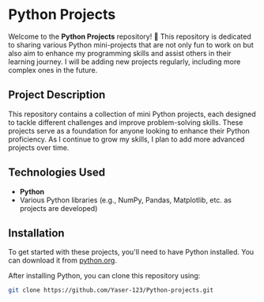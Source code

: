 # Python Projects

Welcome to the **Python Projects** repository! 🎉 This repository is dedicated to sharing various Python mini-projects that are not only fun to work on but also aim to enhance my programming skills and assist others in their learning journey. I will be adding new projects regularly, including more complex ones in the future.

## Project Description

This repository contains a collection of mini Python projects, each designed to tackle different challenges and improve problem-solving skills. These projects serve as a foundation for anyone looking to enhance their Python proficiency. As I continue to grow my skills, I plan to add more advanced projects over time.

## Technologies Used

- **Python**
- Various Python libraries (e.g., NumPy, Pandas, Matplotlib, etc. as projects are developed)

## Installation

To get started with these projects, you'll need to have Python installed. You can download it from [python.org](https://www.python.org/downloads/). 

After installing Python, you can clone this repository using:

```bash
git clone https://github.com/Yaser-123/Python-projects.git

